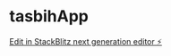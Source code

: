 # tasbihApp

[Edit in StackBlitz next generation editor ⚡️](https://stackblitz.com/~/github.com/6urk/tasbihApp)